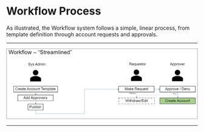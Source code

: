 ﻿[title]: # (Workflow Process)
[tags]: # (Account Lifecycle Manager,ALM,)
[priority]: # (5445)

# Workflow Process

As illustrated, the Workflow system follows a simple, linear process, from template definition through account requests and approvals.

  
----
  

   
![Workflow Process](workflow-process.png)

  
  
----
  

